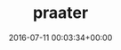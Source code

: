 ---
title:		"praater"
type:		"photos"
mediatype:		"upload"
location:		"TBC"
date:		"2016-07-11 00:03:34+00:00"
album:		"events"
filename:		"praater.md"
series:		""
cl_public_id:		"events/praater"
cl_version:		1497002637
format:		"tiff"
bytes:		7439908
width:		2560
height:		1440
colours:
- "#857559"
- "#766E64"
- "#252015"
- "#241412"
- "#190504"
- "#222727"
- "#24221F"
- "#D5B37E"
- "#172226"
- "#DCCEBC"
- "#131E1C"
- "#02120D"
- "#010B04"
- "#E39B71"
- "#29282D"
- "#E39512"
- "#142115"
- "#D3E5EA"
- "#717269"
- "#CDE0D5"
- "#7D5740"
- "#DCDDCB"
- "#0F131A"
- "#616E72"
- "#DF641B"
- "#201704"
- "#6A726C"
- "#405F71"
- "#7E310A"
- "#84570A"
- "#1F2314"
exposure_mode:		"Auto"
program:		"Aperture-priority AE"
aperture:		"6.3"
focal_length:		"16.0 mm"
iso:		"1250"
shutter_speed:		"1/8"
metering:		"Multi-segment"
flash:		"Off, Did not fire"
white_balance:		"Custom"
colour_temp:		"2750"
has_crop:		"true"
orientation:		"Horizontal (normal)"
camera_model:		"NIKON D800"
lens_info:		"16mm f/2.8"
artist:		"No artist info"
x_resolution:		"300"
y_resolution:		"300"
---